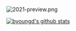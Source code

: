 ![2021-preview.png](https://s2.loli.net/2022/02/22/BWgdlv7NSbsjVLc.png)


[![byoungd's github stats](https://github-readme-stats.vercel.app/api?username=byoungd&theme=dracula)](https://github.com/byoungd/)
